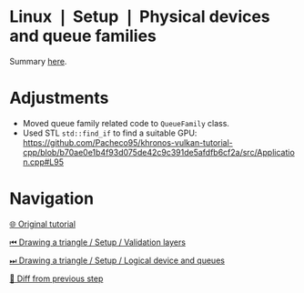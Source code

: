 # Linux ❘ Setup ❘ Physical devices and queue families

Summary [here](https://github.com/Pacheco95/khronos-vulkan-tutorial-cpp/tree/linux-summary).

# Adjustments

- Moved queue family related code to `QueueFamily` class.
- Used STL `std::find_if` to find a suitable GPU:
  https://github.com/Pacheco95/khronos-vulkan-tutorial-cpp/blob/b70ae0e1b4f93d075de42c9c391de5afdfb6cf2a/src/Application.cpp#L95

# Navigation

[🌐 Original tutorial](https://docs.vulkan.org/tutorial/latest/03_Drawing_a_triangle/00_Setup/03_Physical_devices_and_queue_families.html)

[⏮ Drawing a triangle / Setup / Validation layers](https://github.com/Pacheco95/khronos-vulkan-tutorial-cpp/tree/linux/02-drawing-triangle/01-setup/03-validation-layers)

[⏭ Drawing a triangle / Setup / Logical device and queues](https://github.com/Pacheco95/khronos-vulkan-tutorial-cpp/tree/linux/02-drawing-triangle/01-setup/05-logical-device-and-queues)

[🔄 Diff from previous step](https://github.com/Pacheco95/khronos-vulkan-tutorial-cpp/compare/linux/02-drawing-triangle/01-setup/03-validation-layers...linux/02-drawing-triangle/01-setup/04-physical-devices-and-queue-families)
